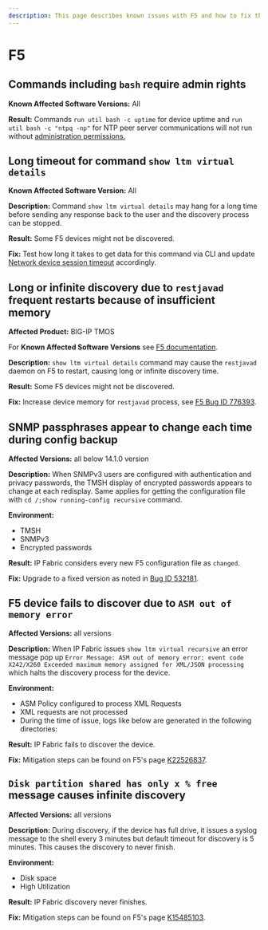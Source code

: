 ```yaml
---
description: This page describes known issues with F5 and how to fix them.
---
```


# F5

## Commands including `bash` require admin rights

**Known Affected Software Versions:** All

**Result:** Commands `run util bash -c uptime` for device uptime and `run util bash -c "ntpq -np"` for NTP peer server communications will not run without
 [administration permissions.](https://api-u.f5.com/support/kb-articles/K10272?pdf)

## Long timeout for command `show ltm virtual details`

**Known Affected Software Version:** All

**Description:** Command `show ltm virtual details` may hang for a long time before sending any response back to the user and the discovery process can be stopped.

**Result:** Some F5 devices might not be discovered.

**Fix:** Test how long it takes to get data for this command via CLI and update [Network device session timeout](../../../IP_Fabric_Settings/Discovery_and_Snapshots/Discovery_Settings/advanced_cli.md) accordingly.

## Long or infinite discovery due to `restjavad` frequent restarts because of insufficient memory

**Affected Product:** BIG-IP TMOS

For **Known Affected Software Versions** see [F5 documentation](https://cdn.f5.com/product/bugtracker/ID776393.html).

**Description:** `show ltm virtual details` command may cause the `restjavad` daemon on F5 to restart, causing long or infinite discovery time.

**Result:** Some F5 devices might not be discovered.

**Fix:** Increase device memory for `restjavad` process, see [F5 Bug ID 776393](https://cdn.f5.com/product/bugtracker/ID776393.html).

## SNMP passphrases appear to change each time during config backup

**Affected Versions:** all below 14.1.0 version

**Description:** When SNMPv3 users are configured with authentication and privacy passwords, the TMSH display of encrypted passwords appears to change at each redisplay. Same applies for getting the configuration file with `cd /;show running-config recursive` command.

**Environment:**

- TMSH
- SNMPv3
- Encrypted passwords

**Result:** IP Fabric considers every new F5 configuration file as `changed`.

**Fix:** Upgrade to a fixed version as noted in [Bug ID 532181](https://cdn.f5.com/product/bugtracker/ID532181.html).

## F5 device fails to discover due to `ASM out of memory error` 

**Affected Versions:** all versions

**Description:** When IP Fabric issues `show ltm virtual recursive` an error message pop up `Error Message: ASM out of memory error: event code X242/X260 Exceeded maximum memory assigned for XML/JSON processing` which halts the discovery process for the device.

**Environment:**

- ASM Policy configured to process XML Requests
- XML requests are not processed
- During the time of issue, logs like below are generated in the following directories:

**Result:** IP Fabric fails to discover the device.

**Fix:** Mitigation steps can be found on F5's page [K22526837](https://my.f5.com/manage/s/article/K22526837).
## `Disk partition shared has only x % free` message causes infinite discovery

**Affected Versions:** all versions

**Description:** During discovery, if the device has full drive, it issues a syslog message to the shell every 3 minutes but default timeout for discovery is 5 minutes. This causes the discovery to never finish.

**Environment:**

- Disk space
- High Utilization

**Result:** IP Fabric discovery never finishes.

**Fix:** Mitigation steps can be found on F5's page [K15485103](https://my.f5.com/manage/s/article/K15485103).
